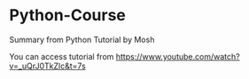 # Python-Course
 Summary from Python Tutorial by Mosh

You can access tutorial from https://www.youtube.com/watch?v=_uQrJ0TkZlc&t=7s
